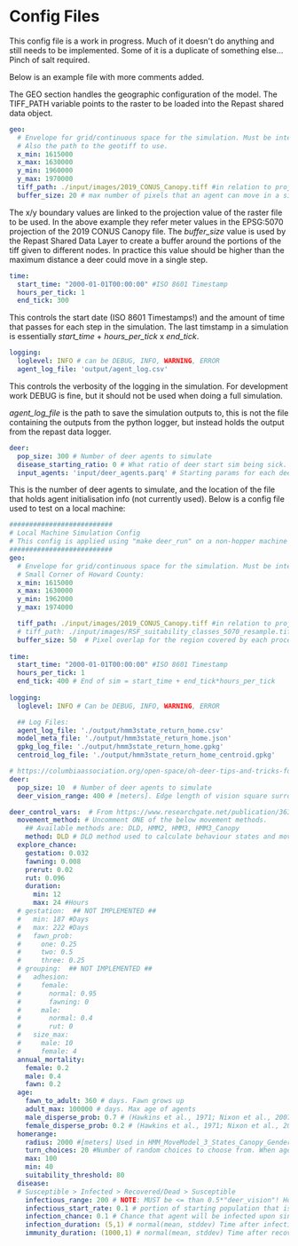 # Config Files

This config file is a work in progress. Much of it doesn't do anything and still needs to be implemented. Some of it is a duplicate of something else... Pinch of salt required.

Below is an example file with more comments added. 

The GEO section handles the geographic configuration of the model. The TIFF_PATH variable points to the raster to be loaded into the Repast shared data object.

```yaml
geo: 
  # Envelope for grid/continuous space for the simulation. Must be integers
  # Also the path to the geotiff to use.
  x_min: 1615000
  x_max: 1630000
  y_min: 1960000
  y_max: 1970000
  tiff_path: ./input/images/2019_CONUS_Canopy.tiff #in relation to project root dir
  buffer_size: 20 # max number of pixels that an agent can move in a single tick
```

The x/y boundary values are linked to the projection value of the raster file to be used. In the above example they refer meter values in the EPSG:5070 projection of the 2019 CONUS Canopy file. The *buffer_size* value is used by the Repast Shared Data Layer to create a buffer around the portions of the tiff given to different nodes. In practice this value should be higher than the maximum distance a deer could move in a single step. 

```yaml
time: 
  start_time: "2000-01-01T00:00:00" #ISO 8601 Timestamp
  hours_per_tick: 1
  end_tick: 300
```

This controls the start date (ISO 8601 Timestamps!) and the amount of time that passes for each step in the simulation. The last timstamp in a simulation is essentially *start_time* + *hours_per_tick* x *end_tick*.

```yaml
logging:
  loglevel: INFO # can be DEBUG, INFO, WARNING, ERROR
  agent_log_file: 'output/agent_log.csv'
```

This controls the verbosity of the logging in the simulation. For development work DEBUG is fine, but it should not be used when doing a full simulation. 

*agent_log_file* is the path to save the simulation outputs to, this is not the file containing the outputs from the python logger, but instead holds the output from the repast data logger.

```yaml
deer:
  pop_size: 300 # Number of deer agents to simulate
  disease_starting_ratio: 0 # What ratio of deer start sim being sick.
  input_agents: 'input/deer_agents.parq' # Starting params for each deer agent.
```

This is the number of deer agents to simulate, and the location of the file that holds agent initialisation info (not currently used).
Below is a config file used to test on a local machine:

```yaml
##########################
# Local Machine Simulation Config
# This config is applied using "make deer_run" on a non-hopper machine
########################## 
geo: 
  # Envelope for grid/continuous space for the simulation. Must be integers  
  # Small Corner of Howard County:
  x_min: 1615000
  x_max: 1630000
  y_min: 1962000
  y_max: 1974000

  tiff_path: ./input/images/2019_CONUS_Canopy.tiff #in relation to project root dir
  # tiff_path: ./input/images/RSF_suitability_classes_5070_resample.tif #in relation to project root dir
  buffer_size: 50  # Pixel overlap for the region covered by each process/core.
 
time: 
  start_time: "2000-01-01T00:00:00" #ISO 8601 Timestamp
  hours_per_tick: 1
  end_tick: 400 # End of sim = start_time + end_tick*hours_per_tick
 
logging:
  loglevel: INFO # Can be DEBUG, INFO, WARNING, ERROR

  ## Log Files:
  agent_log_file: './output/hmm3state_return_home.csv'
  model_meta_file: './output/hmm3state_return_home.json'
  gpkg_log_file: './output/hmm3state_return_home.gpkg'
  centroid_log_file: './output/hmm3state_return_home_centroid.gpkg'

# https://columbiaassociation.org/open-space/oh-deer-tips-and-tricks-for-living-with-deer-in-columbia/#:~:text=The%20Howard%20County%20Department%20of,15%20deer%20per%20square%20mile.
deer:
  pop_size: 10  # Number of deer agents to simulate  
  deer_vision_range: 400 # [meters]. Edge length of vision square surrounding agent. Used for finding nearby agents and home range suitability

deer_control_vars:  # From https://www.researchgate.net/publication/363077733_The_effect_of_landscape_transmission_mode_and_social_behavior_on_disease_transmission_Simulating_the_transmission_of_chronic_wasting_disease_in_white-tailed_deer_Odocoileus_virginianus_populations_usi
  movement_method: # Uncomment ONE of the below movement methods.
    ## Available methods are: DLD, HMM2, HMM3, HMM3_Canopy
    method: DLD # DLD method used to calculate behaviour states and movement distributions 
  explore_chance:
    gestation: 0.032
    fawning: 0.008
    prerut: 0.02
    rut: 0.096
    duration: 
      min: 12 
      max: 24 #Hours
  # gestation:  ## NOT IMPLEMENTED ## 
  #   min: 187 #Days
  #   max: 222 #Days
  #   fawn_prob:
  #     one: 0.25
  #     two: 0.5
  #     three: 0.25
  # grouping:  ## NOT IMPLEMENTED ## 
  #   adhesion:
  #     female: 
  #       normal: 0.95
  #       fawning: 0
  #     male:
  #       normal: 0.4
  #       rut: 0
  #   size_max:
  #     male: 10
  #     female: 4
  annual_mortality:
    female: 0.2
    male: 0.4
    fawn: 0.2
  age:
    fawn_to_adult: 360 # days. Fawn grows up
    adult_max: 100000 # days. Max age of agents
    male_disperse_prob: 0.7 # (Hawkins et al., 1971; Nixon et al., 2007, 1994; Rosenberry et al., 1999) 
    female_disperse_prob: 0.2 # (Hawkins et al., 1971; Nixon et al., 2007, 1994; Rosenberry et al., 1999) 
  homerange:
    radius: 2000 #[meters] Used in HMM_MoveModel_3_States_Canopy_Gender models. Agents beyond this range from home-range centroid choose angles that take them back home 
    turn_choices: 20 #Number of random choices to choose from. When agent is outside radius, create X number of turns and choose the one that is closest to return-to-centroid angle.
    max: 100
    min: 40
    suitability_threshold: 80
  disease:
  # Susceptible > Infected > Recovered/Dead > Susceptible
    infectious_range: 200 # NOTE: MUST be <= than 0.5*"deer_vision"! How close [meters] must an agent be to another infected agent to check for infection chance. 
    infectious_start_rate: 0.1 # portion of starting population that is infectious 
    infection_chance: 0.1 # Chance that agent will be infected upon single contact with infected agent. 
    infection_duration: (5,1) # normal(mean, stddev) Time after infection, until agent becomes recovered
    immunity_duration: (1000,1) # normal(mean, stddev) Time after recovery, until agent loses immunity 

```
